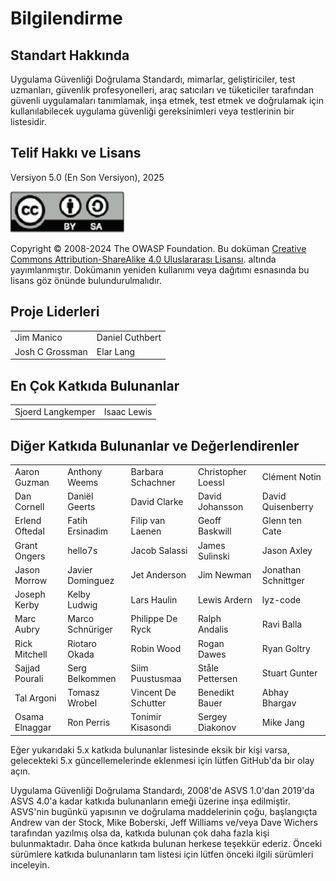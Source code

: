 # Bilgilendirme

## Standart Hakkında
Uygulama Güvenliği Doğrulama Standardı, mimarlar, geliştiriciler, test uzmanları, güvenlik profesyonelleri, araç satıcıları ve tüketiciler tarafından güvenli uygulamaları tanımlamak, inşa etmek, test etmek ve doğrulamak için kullanılabilecek uygulama güvenliği gereksinimleri veya testlerinin bir listesidir.

## Telif Hakkı ve Lisans

Versiyon 5.0 (En Son Versiyon), 2025

![license](../images/license.png)

Copyright © 2008-2024 The OWASP Foundation. Bu doküman [Creative Commons Attribution-ShareAlike 4.0 Uluslararası Lisansı](https://creativecommons.org/licenses/by-sa/4.0/). altında yayımlanmıştır.  Dokümanın yeniden kullanımı veya dağıtımı esnasında bu lisans göz önünde bulundurulmalıdır.

## Proje Liderleri

|                       |                  |
|---------------------- |----------------- |
| Jim Manico   | Daniel Cuthbert  |
| Josh C Grossman       | Elar Lang      |

## En Çok Katkıda Bulunanlar

|                 |                 |
|---------------- |---------------- |
| Sjoerd Langkemper | Isaac Lewis   |

## Diğer Katkıda Bulunanlar ve Değerlendirenler

|                 |                   |                      |                     |                      |
|---------------- |------------------ |--------------------- |-------------------- |--------------------- |
| Aaron Guzman    | Anthony Weems     | Barbara Schachner    | Christopher Loessl  | Clément Notin        |
| Dan Cornell     | Daniël Geerts     | David Clarke         | David Johansson     | David Quisenberry    |
| Erlend Oftedal  | Fatih Ersinadim   | Filip van Laenen     | Geoff Baskwill      | Glenn ten Cate       |
| Grant Ongers    | hello7s           | Jacob Salassi        | James Sulinski      | Jason Axley          |
| Jason Morrow    | Javier Dominguez  | Jet Anderson         | Jim Newman          | Jonathan Schnittger  |
| Joseph Kerby    | Kelby Ludwig      | Lars Haulin          | Lewis Ardern        | lyz-code             |
| Marc Aubry      | Marco Schnüriger  | Philippe De Ryck     | Ralph Andalis       | Ravi Balla           |
| Rick Mitchell   | Riotaro Okada     | Robin Wood           | Rogan Dawes         | Ryan Goltry          |
| Sajjad Pourali  | Serg Belkommen    | Siim Puustusmaa      | Ståle Pettersen     | Stuart Gunter        |
| Tal Argoni      | Tomasz Wrobel     | Vincent De Schutter  | Benedikt Bauer  | Abhay Bhargav       |
| Osama Elnaggar    | Ron Perris     | Tonimir Kisasondi   | Sergey Diakonov      | Mike Jang |

Eğer yukarıdaki 5.x katkıda bulunanlar listesinde eksik bir kişi varsa, gelecekteki 5.x güncellemelerinde eklenmesi için lütfen GitHub'da bir olay açın.  

Uygulama Güvenliği Doğrulama Standardı, 2008'de ASVS 1.0'dan 2019'da ASVS 4.0'a kadar katkıda bulunanların emeği üzerine inşa edilmiştir. ASVS'nin bugünkü yapısının ve doğrulama maddelerinin çoğu, başlangıçta Andrew van der Stock, Mike Boberski, Jeff Williams ve/veya Dave Wichers tarafından yazılmış olsa da, katkıda bulunan çok daha fazla kişi bulunmaktadır. Daha önce katkıda bulunan herkese teşekkür ederiz. Önceki sürümlere katkıda bulunanların tam listesi için lütfen önceki ilgili sürümleri inceleyin.